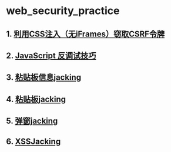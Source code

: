# web_security_practice 

## 1. [利用CSS注入（无iFrames）窃取CSRF令牌](http://www.freebuf.com/articles/web/162687.html)

## 2. [JavaScript 反调试技巧](www.freebuf.com/articles/system/163579.html)

## 3. [粘贴板信息jacking](https://github.com/dxa4481/Pastejacking)

## 4. [粘贴板jacking](https://github.com/dxa4481/Pastejacking)

## 5. [弹窗jacking](https://github.com/dxa4481/windowHijacking)

## 6. [XSSJacking](https://github.com/dxa4481/XSSJacking)
